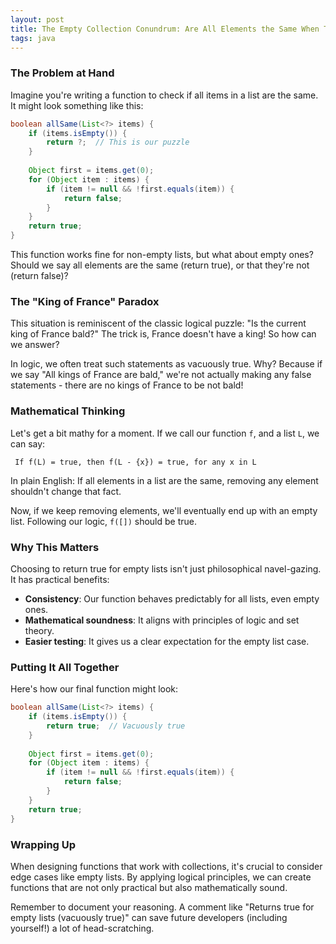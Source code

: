 ```yaml
---
layout: post
title: The Empty Collection Conundrum: Are All Elements the Same When There Are None?
tags: java
---
```


### The Problem at Hand

Imagine you're writing a function to check if all items in a list are the same. It might look something like this:

```java
boolean allSame(List<?> items) {
    if (items.isEmpty()) {
        return ?;  // This is our puzzle
    }
    
    Object first = items.get(0);
    for (Object item : items) {
        if (item != null && !first.equals(item)) {
            return false;
        }
    }
    return true;
}
```

This function works fine for non-empty lists, but what about empty ones? Should we say all elements are the same (return true), or that they're not (return false)?

### The "King of France" Paradox

This situation is reminiscent of the classic logical puzzle: "Is the current king of France bald?" The trick is, France doesn't have a king! So how can we answer?

In logic, we often treat such statements as vacuously true. Why? Because if we say "All kings of France are bald," we're not actually making any false statements - there are no kings of France to be not bald!

### Mathematical Thinking

Let's get a bit mathy for a moment. If we call our function `f`, and a list `L`, we can say:

     If f(L) = true, then f(L - {x}) = true, for any x in L

In plain English: If all elements in a list are the same, removing any element shouldn't change that fact.

Now, if we keep removing elements, we'll eventually end up with an empty list. Following our logic, `f([])` should be true.

### Why This Matters

Choosing to return true for empty lists isn't just philosophical navel-gazing. It has practical benefits:

- **Consistency**: Our function behaves predictably for all lists, even empty ones.
- **Mathematical soundness**: It aligns with principles of logic and set theory.
- **Easier testing**: It gives us a clear expectation for the empty list case.

### Putting It All Together

Here's how our final function might look:

```java
boolean allSame(List<?> items) {
    if (items.isEmpty()) {
        return true;  // Vacuously true
    }
    
    Object first = items.get(0);
    for (Object item : items) {
        if (item != null && !first.equals(item)) {
            return false;
        }
    }
    return true;
}
```

### Wrapping Up

When designing functions that work with collections, it's crucial to consider edge cases like empty lists. By applying logical principles, we can create functions that are not only practical but also mathematically sound.

Remember to document your reasoning. A comment like "Returns true for empty lists (vacuously true)" can save future developers (including yourself!) a lot of head-scratching.
